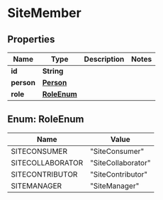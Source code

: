 
# SiteMember

## Properties
Name | Type | Description | Notes
------------ | ------------- | ------------- | -------------
**id** | **String** |  | 
**person** | [**Person**](Person.md) |  | 
**role** | [**RoleEnum**](#RoleEnum) |  | 


<a name="RoleEnum"></a>
## Enum: RoleEnum
Name | Value
---- | -----
SITECONSUMER | &quot;SiteConsumer&quot;
SITECOLLABORATOR | &quot;SiteCollaborator&quot;
SITECONTRIBUTOR | &quot;SiteContributor&quot;
SITEMANAGER | &quot;SiteManager&quot;



